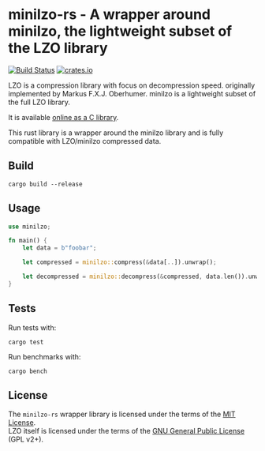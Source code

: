 # minilzo-rs - A wrapper around minilzo, the lightweight subset of the LZO library

[![Build Status](https://travis-ci.org/badboy/minilzo.svg?branch=master)](https://travis-ci.org/badboy/minilzo)
[![crates.io](http://meritbadge.herokuapp.com/minilzo)](https://crates.io/crates/minilzo)

LZO is a compression library with focus on decompression speed.
originally implemented by Markus F.X.J. Oberhumer.
minilzo is a lightweight subset of the full LZO library.

It is available [online as a C library](http://www.oberhumer.com/opensource/lzo/#minilzo).

This rust library is a wrapper around the minilzo library
and is fully compatible with LZO/minilzo compressed data.

## Build

```
cargo build --release
```

## Usage

```rust
use minilzo;

fn main() {
    let data = b"foobar";

    let compressed = minilzo::compress(&data[..]).unwrap();

    let decompressed = minilzo::decompress(&compressed, data.len()).unwrap();
}
```

## Tests

Run tests with:

```
cargo test
```

Run benchmarks with:

```
cargo bench
```

## License

The `minilzo-rs` wrapper library is licensed under the terms of the [MIT License](LICENSE).  
LZO itself is licensed under the terms of the [GNU General Public License](http://www.oberhumer.com/opensource/gpl.html) (GPL v2+).
